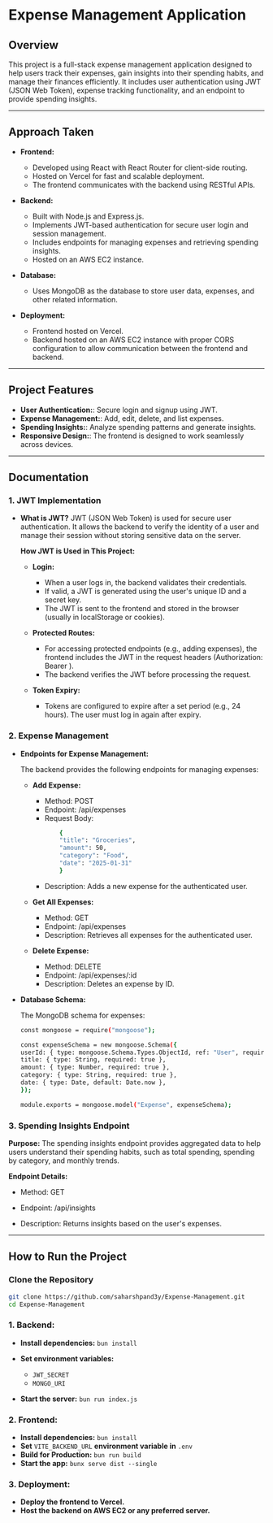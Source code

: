 # **Expense Management Application**
## **Overview**
This project is a full-stack expense management application designed to help users track their expenses, gain insights into their spending habits, and manage their finances efficiently. It includes user authentication using JWT (JSON Web Token), expense tracking functionality, and an endpoint to provide spending insights.

---

## **Approach Taken**
- **Frontend:**
    - Developed using React with React Router for client-side routing.
    - Hosted on Vercel for fast and scalable deployment.
    - The frontend communicates with the backend using RESTful APIs.

- **Backend:**
    - Built with Node.js and Express.js.
    - Implements JWT-based authentication for secure user login and session management.
    - Includes endpoints for managing expenses and retrieving spending insights.
    - Hosted on an AWS EC2 instance.

- **Database:**
    - Uses MongoDB as the database to store user data, expenses, and other related information.

- **Deployment:**
    - Frontend hosted on Vercel.
    - Backend hosted on an AWS EC2 instance with proper CORS configuration to allow communication between the frontend and backend.

---

## **Project Features**

- **User Authentication:**: Secure login and signup using JWT.
- **Expense Management:**: Add, edit, delete, and list expenses.
- **Spending Insights:**: Analyze spending patterns and generate insights.
- **Responsive Design:**: The frontend is designed to work seamlessly across devices.

---

## **Documentation**
### **1.  JWT Implementation**
  -  **What is JWT?**
        JWT (JSON Web Token) is used for secure user authentication. It allows the backend to verify the identity of a user and manage their session without storing sensitive data on the server.


        **How JWT is Used in This Project:**
         
     - **Login:**
        - When a user logs in, the backend validates their credentials.
        - If valid, a JWT is generated using the user's unique ID and a secret key.
        - The JWT is sent to the frontend and stored in the browser (usually in localStorage or cookies).

     - **Protected Routes:**
        - For accessing protected endpoints (e.g., adding expenses), the frontend includes the JWT in the request headers (Authorization: Bearer <token>).
        - The backend verifies the JWT before processing the request.
    
     - **Token Expiry:**
        - Tokens are configured to expire after a set period (e.g., 24 hours). The user must log in again after expiry.


### **2. Expense Management**
  - **Endpoints for Expense Management:**
        
    The backend provides the following endpoints for managing expenses:

    - **Add Expense:**

        - Method: POST
        - Endpoint: /api/expenses
        - Request Body:
            ```bash
                {
                "title": "Groceries",
                "amount": 50,
                "category": "Food",
                "date": "2025-01-31"
                }

            ```
        - Description: Adds a new expense for the authenticated user.

    - **Get All Expenses:**
        - Method: GET
        - Endpoint: /api/expenses
        - Description: Retrieves all expenses for the authenticated user.

    - **Delete Expense:**
        - Method: DELETE
        - Endpoint: /api/expenses/:id
        - Description: Deletes an expense by ID.


  - **Database Schema:**

    The MongoDB schema for expenses:

    ```bash
    const mongoose = require("mongoose");

    const expenseSchema = new mongoose.Schema({
    userId: { type: mongoose.Schema.Types.ObjectId, ref: "User", required: true },
    title: { type: String, required: true },
    amount: { type: Number, required: true },
    category: { type: String, required: true },
    date: { type: Date, default: Date.now },
    });

    module.exports = mongoose.model("Expense", expenseSchema);

    ```

### **3. Spending Insights Endpoint**
  **Purpose:**
    The spending insights endpoint provides aggregated data to help users understand their spending habits, such as total spending, spending by category, and monthly trends.

  **Endpoint Details:**
    
- Method: GET

- Endpoint: /api/insights

- Description: Returns insights based on the user's expenses.

---

## **How to Run the Project**

### **Clone the Repository**
```bash
git clone https://github.com/saharshpand3y/Expense-Management.git
cd Expense-Management
```

### **1. Backend:**
 - **Install dependencies:** ``` bun install ```
 - **Set environment variables:** 
    - ```JWT_SECRET```
    - ```MONGO_URI```

 - **Start the server:** ```bun run index.js```


### **2. Frontend:**
 - **Install dependencies:** ```bun install```
 - **Set** ```VITE_BACKEND_URL``` **environment variable in** ```.env```
 - **Build for Production:** ```bun run build```
 - **Start the app:** ```bunx serve dist --single```

### **3. Deployment:**
 - **Deploy the frontend to Vercel.**
 - **Host the backend on AWS EC2 or any preferred server.**


